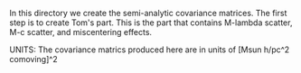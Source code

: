 In this directory we create the semi-analytic covariance matrices. The first step is to create Tom's part. This is the part that contains M-lambda scatter, M-c scatter, and miscentering effects.

UNITS:
The covariance matrics produced here are in units of [Msun h/pc^2 comoving]^2